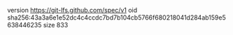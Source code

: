 version https://git-lfs.github.com/spec/v1
oid sha256:43a3a6e1e52dc4c4ccdc7bd7b104cb5766f680218041d284ab159e5638446235
size 833
